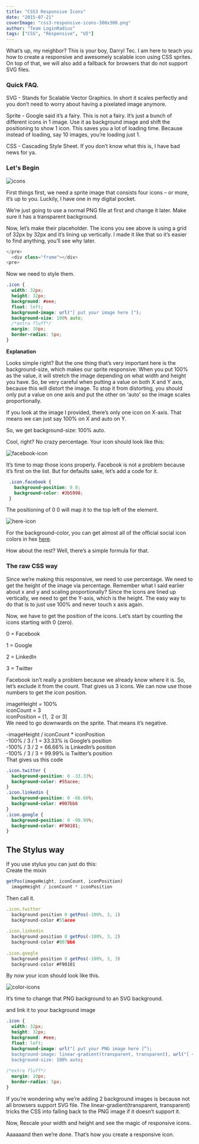 ```yaml
---
title: "CSS3 Responsive Icons"
date: "2015-07-21"
coverImage: "css3-responsive-icons-300x300.png"
author: "Team LoginRadius"
tags: ["CSS", "Responsive", "UI"]
---
```


What’s up, my neighbor? This is your boy, Darryl Tec. I am here to teach you how to create a responsive and awesomely scalable icon using CSS sprites. On top of that, we will also add a fallback for browsers that do not support SVG files.

### Quick FAQ.

SVG - Stands for Scalable Vector Graphics. In short it scales perfectly and you don’t need to worry about having a pixelated image anymore.

Sprite - Google said it’s a fairy. This is not a fairy. It’s just a bunch of different icons in 1 image. Use it as background image and shift the positioning to show 1 icon. This saves you a lot of loading time. Because instead of loading, say 10 images, you’re loading just 1.

CSS - Cascading Style Sheet. If you don’t know what this is, I have bad news for ya.

### Let's Begin

![icons](icons.png)

First things first, we need a sprite image that consists four icons – or more, it’s up to you. Luckily, I have one in my digital pocket.  

We’re just going to use a normal PNG file at first and change it later. Make sure it has a transparent background.

Now, let’s make their placeholder. The icons you see above is using a grid of 32px by 32px and it’s lining up vertically. I made it like that so it’s easier to find anything, you’ll see why later.

  ```js
  </pre>
    <div class="frame"></div>
  <pre>
  ```

Now we need to style them.

```css
.icon {
  width: 32px;
  height: 32px;
  background: #eee;
  float: left;
  background-image: url("[ put your image here ]");
  background-size: 100% auto;
  /*extra fluff*/
  margin: 10px;
  border-radius: 5px;
}

```

  
**Explanation**

Looks simple right? But the one thing that’s very important here is the background-size, which makes our sprite responsive. When you put 100% as the value, it will stretch the image depending on what width and height you have. So, be very careful when putting a value on both X and Y axis, because this will distort the image. To stop it from distorting, you should only put a value on one axis and put the other on ‘auto’ so the image scales proportionally.

If you look at the image I provided, there’s only one icon on X-axis. That means we can just say 100% on X and auto on Y.

So, we get background-size: 100% auto.

Cool, right? No crazy percentage. Your icon should look like this:

![facebook-icon](facebook-icon.png)

It’s time to map those icons properly. Facebook is not a problem because it’s first on the list. But for defaults sake, let’s add a code for it.

 ```CSS
  .icon.facebook {
    background-position: 0 0;
    background-color: #3b5998;
  }
 ```

The positioning of 0 0 will map it to the top left of the element.

![here-icon](here-icon.png)

For the background-color, you can get almost all of the official social icon colors in hex [here](/blog/social-media-colors-hex/).

How about the rest? Well, there’s a simple formula for that.

### The raw CSS way

Since we’re making this responsive, we need to use percentage. We need to get the height of the image via percentage. Remember what I said earlier about x and y and scaling proportionally? Since the icons are lined up vertically, we need to get the Y-axis, which is the height. The easy way to do that is to just use 100% and never touch x axis again.

Now, we have to get the position of the icons. Let’s start by counting the icons starting with 0 (zero).

0 = Facebook

1 = Google

2 = LinkedIn

3 = Twitter

Facebook isn’t really a problem because we already know where it is. So, let’s exclude it from the count. That gives us 3 icons. We can now use those numbers to get the icon position.

imageHeight = 100%  
iconCount = 3  
iconPosition = \[1,  2 or 3\]  
We need to go downwards on the sprite. That means it’s negative.

\-imageHeight / iconCount \* iconPosition  
\-100% / 3 / 1 = 33.33% is Google’s position  
\-100% / 3 / 2 = 66.66% is LinkedIn’s position  
\-100% / 3 / 3 = 99.99% is Twitter’s position  
That gives us this code

```css
.icon.twitter {
  background-position: 0 -33.33%;
  background-color: #55acee;
}
.icon.linkedin {
  background-position: 0 -66.66%;
  background-color: #007bb6
}
.icon.google {
  background-position: 0 -99.99%;
  background-color: #F90101;
}

```

##   The Stylus way

If you use stylus you can just do this:  
Create the mixin

```javascript
getPos(imageHeight, iconCount, iconPosition)
  imageHeight / iconCount * iconPosition
```
  
Then call it.

```javascript
.icon.twitter
  background-position 0 getPos(-100%, 3, 1)
  background-color #55acee
 
.icon.linkedin
  background-position 0 getPos(-100%, 3, 2)
  background-color #007bb6
 
.icon.google
  background-position 0 getPos(-100%, 3, 3)
  background-color #F90101

```
  
By now your icon should look like this.

![color-icons](color-icons.png)

It’s time to change that PNG background to an SVG background.

and link it to your background image

```css
.icon {
  width: 32px;
  height: 32px;
  background: #eee;
  float: left;
  background-image: url("[ put your PNG image here ]”);
  background-image: linear-gradient(transparent, transparent), url("[ <b>put your SVG image here</b> ]”);
  background-size: 100% auto;
 
/*extra fluff*/
  margin: 10px;
  border-radius: 5px;
}
```  

If you’re wondering why we’re adding 2 background images is because not all browsers support SVG file. The linear-gradient(transparent, transparent) tricks the CSS into falling back to the PNG image if it doesn’t support it.

Now, Rescale your width and height and see the magic of responsive icons.

Aaaaaand then we’re done. That’s how you create a responsive icon.
